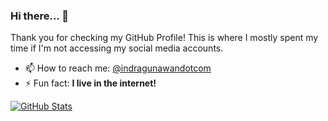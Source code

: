 ### Hi there... 👋

Thank you for checking my GitHub Profile! This is where I mostly spent my time if I'm not accessing my social media accounts.

- 📫 How to reach me: [@indragunawandotcom](https://instagram.com/indragunawandotcom)
- ⚡ Fun fact: **I live in the internet!**

[![GitHub Stats](https://github-readme-stats.vercel.app/api?username=feedsbrain&count_private=true&show_icons=true&theme=vue-dark)](https://github.com/feedsbrain)
